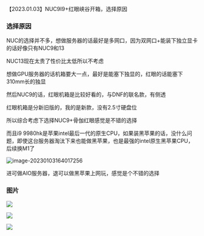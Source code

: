 【2023.01.03】NUC9I9+红眼峡谷开箱，选择原因

### 选择原因

NUC的选择并不多，想做服务器的话最好是多网口，因为双网口+能装下独立显卡的话好像只有NUC9和13

NUC13现在太贵了性价比太低所以不考虑

想做GPU服务器的话机箱要大一点，最好是能塞下独显的，红眼的话能塞下310mm长的独显

然后NUC9的话，红眼机箱是比较好看的，与DNF的联名款，有侧透

红眼机箱是分新旧版的，我的是新款，没有2.5寸硬盘位

所以综合考虑下选择NUC9+骨伽红眼感觉是不错的选择

而且i9 9980hk是苹果intel最后一代的原生CPU，如果装黑苹果的话，没什么问题，即使这台服务器淘汰下来也能做黑苹果，也是最强的intel原生黑苹果CPU，后续换M1了

![image-20230103164017256](https://i0.hdslb.com/bfs/album/ec679407cf86785c18482afca4a22338ca6eb27c.png)

进可做AIO服务器，退可以做黑苹果上网玩，感觉是个不错的选择

### 图片

![](https://img2023.cnblogs.com/blog/1446116/202301/1446116-20230103162232246-548339207.jpg)

![](https://img2023.cnblogs.com/blog/1446116/202301/1446116-20230103162240176-1594291287.jpg)

![](https://img2023.cnblogs.com/blog/1446116/202301/1446116-20230103162304593-1908712305.jpg)





